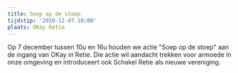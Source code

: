 ```yaml
---
title: Soep op de stoep
tijdstip: '2018-12-07 10:00'
plaats: OKay Retie
---
```

Op 7 december tussen 10u en 16u houden we actie "Soep op de stoep" aan de ingang van OKay in Retie. Die actie wil aandacht trekken voor armoede in onze omgeving en introduceert ook Schakel Retie als nieuwe vereniging.
